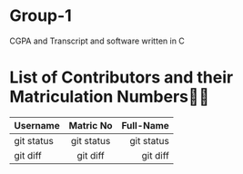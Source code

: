# Group-1
CGPA and Transcript and software written in C


# List of Contributors and their Matriculation Numbers:man_technologist:
| Username     | Matric No      |Full-Name      |
| :---         |     :---:      |          ---: |
| git status   | git status     | git status    |
| git diff     | git diff       | git diff      |
